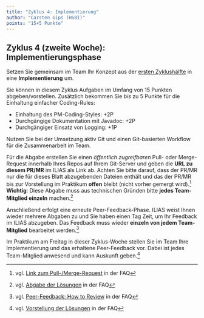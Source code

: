 ```yaml
---
title: "Zyklus 4: Implementierung"
author: "Carsten Gips (HSBI)"
points: "15+5 Punkte"
---
```



## Zyklus 4 (zweite Woche): Implementierungsphase

Setzen Sie gemeinsam im Team Ihr Konzept aus der
[ersten Zyklushälfte](b04a.md)
in eine **Implementierung** um.

Sie können in diesem Zyklus Aufgaben im Umfang von 15 Punkten abgeben/vorstellen.
Zusätzlich bekommen Sie _bis_ zu 5 Punkte für die Einhaltung einfacher Coding-Rules:

-   Einhaltung des PM-Coding-Styles: +2P
-   Durchgängige Dokumentation mit Javadoc: +2P
-   Durchgängiger Einsatz von Logging: +1P

Nutzen Sie bei der Umsetzung aktiv Git und einen Git-basierten Workflow für die
Zusammenarbeit im Team.

Für die Abgabe erstellen Sie einen _öffentlich zugreifbaren_ Pull- oder Merge-Request
innerhalb Ihres Repos auf Ihrem Git-Server und geben die **URL zu diesem PR/MR** im
ILIAS als Link ab. Achten Sie bitte darauf, dass der PR/MR nur die für dieses Blatt
abzugebenden Dateien enthält und das der PR/MR bis zur Vorstellung im Praktikum
**offen** bleibt (nicht vorher gemergt wird).[^5]  **Wichtig**: Diese Abgabe muss aus
technischen Gründen bitte **jedes Team-Mitglied einzeln** machen.[^2]

Anschließend erfolgt eine erneute Peer-Feedback-Phase. ILIAS weist Ihnen wieder
mehrere Abgaben zu und Sie haben einen Tag Zeit, um Ihr Feedback im ILIAS abzugeben.
Das Feedback muss wieder **einzeln von jedem Team-Mitglied** bearbeitet werden.[^3]

Im Praktikum am Freitag in dieser Zyklus-Woche stellen Sie im Team Ihre Implementierung
und das erhaltene Peer-Feedback vor. Dabei ist jedes Team-Mitglied anwesend und kann
Auskunft geben.[^4]


[^2]: vgl. [Abgabe der Lösungen](https://github.com/Programmiermethoden-CampusMinden/PM-Lecture/discussions/15) in der FAQ
[^3]: vgl. [Peer-Feedback: How to Review](https://github.com/Programmiermethoden-CampusMinden/PM-Lecture/discussions/16) in der FAQ
[^4]: vgl. [Vorstellung der Lösungen](https://github.com/Programmiermethoden-CampusMinden/PM-Lecture/discussions/17) in der FAQ
[^5]: vgl. [Link zum Pull-/Merge-Request](https://github.com/Programmiermethoden-CampusMinden/PM-Lecture/discussions/13) in der FAQ
